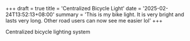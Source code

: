+++
draft = true
title = 'Centralized Bicycle Light'
date = '2025-02-24T13:52:13+08:00'
summary = 'This is my bike light. It is very bright and lasts very long. Other road users can now see me easier lol'
+++

Centralized bicycle lighting system
